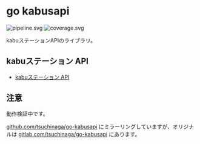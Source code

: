 # go kabusapi

![pipeline.svg](https://gitlab.com/tsuchinaga/go-kabusapi/badges/master/pipeline.svg)
![coverage.svg](https://gitlab.com/tsuchinaga/go-kabusapi/badges/master/coverage.svg)

kabuステーションAPIのライブラリ。

## kabuステーション API

* [kabuステーション API](https://kabucom.github.io/kabusapi/ptal/index.html)

## 注意

動作検証中です。

[github.com/tsuchinaga/go-kabusapi](https://github.com/tsuchinaga/go-kabusapi) にミラーリングしていますが、オリジナルは [gitlab.com/tsuchinaga/go-kabusapi](https://gitlab.com/tsuchinaga/go-kabusapi) にあります。
